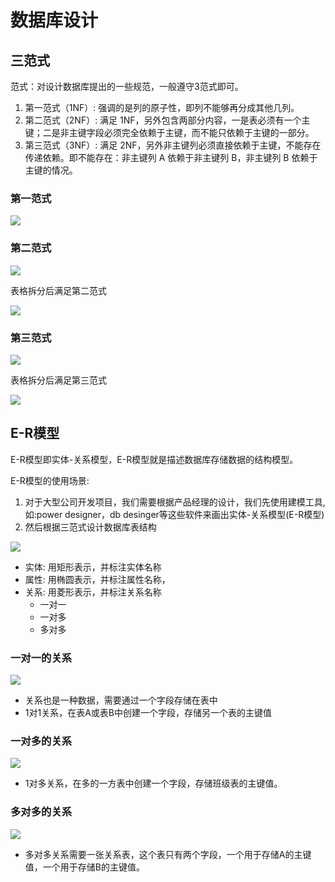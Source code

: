 # 数据库设计

## 三范式

范式：对设计数据库提出的一些规范，一般遵守3范式即可。

1. 第一范式（1NF）: 强调的是列的原子性，即列不能够再分成其他几列。
2. 第二范式（2NF）: 满足 1NF，另外包含两部分内容，一是表必须有一个主键；二是非主键字段必须完全依赖于主键，而不能只依赖于主键的一部分。
3. 第三范式（3NF）: 满足 2NF，另外非主键列必须直接依赖于主键，不能存在传递依赖。即不能存在：非主键列 A 依赖于非主键列 B，非主键列 B 依赖于主键的情况。

### 第一范式

<img src="https://s1.ax1x.com/2023/05/22/p9oUsN4.jpg"  />

### 第二范式

![](https://s1.ax1x.com/2023/05/22/p9oURjx.jpg)

表格拆分后满足第二范式

![](https://s1.ax1x.com/2023/05/22/p9oUIED.jpg)

### 第三范式

![](https://s1.ax1x.com/2023/05/22/p9oUqgI.jpg)

表格拆分后满足第三范式

![](https://s1.ax1x.com/2023/05/22/p9oUjDf.jpg)

##  E-R模型

E-R模型即实体-关系模型，E-R模型就是描述数据库存储数据的结构模型。

E-R模型的使用场景:

1. 对于大型公司开发项目，我们需要根据产品经理的设计，我们先使用建模工具, 如:power designer，db desinger等这些软件来画出实体-关系模型(E-R模型)
2. 然后根据三范式设计数据库表结构

![](https://pic2.zhimg.com/80/v2-e1800019d2d6a7f7c1e82468f6fc4391_1440w.webp)

- 实体: 用矩形表示，并标注实体名称
- 属性: 用椭圆表示，并标注属性名称，
- 关系: 用菱形表示，并标注关系名称
  - 一对一
  - 一对多
  - 多对多

### 一对一的关系

![](https://s1.ax1x.com/2023/05/22/p9oajzR.png)

- 关系也是一种数据，需要通过一个字段存储在表中
- 1对1关系，在表A或表B中创建一个字段，存储另一个表的主键值

### 一对多的关系

![](https://s1.ax1x.com/2023/05/22/p9odJln.jpg)

- 1对多关系，在多的一方表中创建一个字段，存储班级表的主键值。

### 多对多的关系

![](https://s1.ax1x.com/2023/05/22/p9odO78.jpg)

- 多对多关系需要一张关系表，这个表只有两个字段，一个用于存储A的主键值，一个用于存储B的主键值。